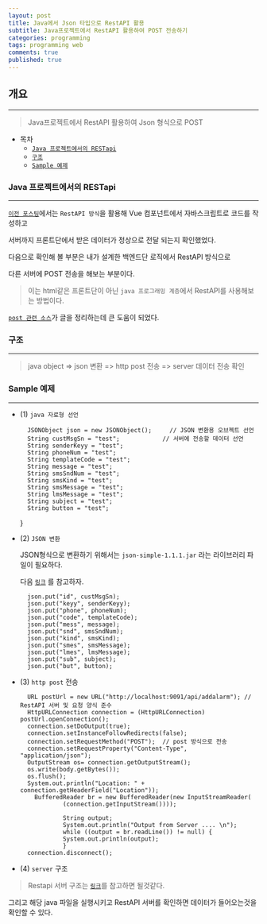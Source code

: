 ```yaml
---
layout: post
title: Java에서 Json 타입으로 RestAPI 활용
subtitle: Java프로젝트에서 RestAPI 활용하여 POST 전송하기
categories: programming
tags: programming web
comments: true
published: true
---
```


## 개요
---
> Java프로젝트에서 RestAPI 활용하여 Json 형식으로 POST

-   목차
    - [`Java 프로젝트에서의 RESTapi`](#Java-프로젝트에서의-RESTapi)
    - [`구조`](#구조)
    - [`Sample 예제`](#Sample-예제)



### Java 프로젝트에서의 RESTapi
---

[`이전 포스팅`](https://zunoxi.github.io/programming/2020/06/15/dev-web-restapi/)에서는 `RestAPI 방식`을 활용해 Vue 컴포넌트에서 자바스크립트로 코드를 작성하고

서버까지 프론트단에서 받은 데이터가 정상으로 전달 되는지 확인했었다.


다음으로 확인해 볼 부분은 내가 설계한 백엔드단 로직에서 RestAPI 방식으로  

다른 서버에 POST 전송을 해보는 부분이다.

> 이는 html같은 프론트단이 아닌 `java 프로그래밍 계층`에서 RestAPI를 사용해보는 방법이다. 

[`post 관련 소스`](https://okky.kr/article/235600)가 글을 정리하는데 큰 도움이 되었다.



### 구조
---

> java object => json 변환 => http post 전송 => server 데이터 전송 확인



### Sample 예제
---

- (1) `java 자료형 선언`

		JSONObject json = new JSONObject();     // JSON 변환용 오브젝트 선언
        String custMsgSn = "test";            // 서버에 전송할 데이터 선언
		String senderKeyy = "test";
		String phoneNum = "test";
		String templateCode = "test";
		String message = "test";
		String smsSndNum = "test";
		String smsKind = "test";
		String smsMessage = "test";
		String lmsMessage = "test";
		String subject = "test";
		String button = "test";
    }

- (2) `JSON 변환`
    
    JSON형식으로 변환하기 위해서는 `json-simple-1.1.1.jar` 라는 라이브러리 파일이 필요하다.

    다음 [`링크`](https://repo1.maven.org/maven2/com/googlecode/json-simple/json-simple/1.1.1/) 를 참고하자.

        json.put("id", custMsgSn);
		json.put("keyy", senderKeyy);
		json.put("phone", phoneNum);
		json.put("code", templateCode);
		json.put("mess", message);
		json.put("snd", smsSndNum);
		json.put("kind", smsKind);
		json.put("smes", smsMessage);
		json.put("lmes", lmsMessage);
		json.put("sub", subject);
		json.put("but", button);

- (3) `http post` 전송

		URL postUrl = new URL("http://localhost:9091/api/addalarm"); // RestAPI 서버 및 요청 양식 준수
		HttpURLConnection connection = (HttpURLConnection) postUrl.openConnection();
		connection.setDoOutput(true); 				
		connection.setInstanceFollowRedirects(false);  
		connection.setRequestMethod("POST");  // post 방식으로 전송
		connection.setRequestProperty("Content-Type", "application/json");
		OutputStream os= connection.getOutputStream();
		os.write(body.getBytes());
		os.flush();
		System.out.println("Location: " + connection.getHeaderField("Location"));
		  BufferedReader br = new BufferedReader(new InputStreamReader(
				  (connection.getInputStream())));
				   
				  String output;
				  System.out.println("Output from Server .... \n");
				  while ((output = br.readLine()) != null) {
				  System.out.println(output);
				  }
		connection.disconnect();		

- (4) `server` 구조

> Restapi 서버 구조는 [`링크`](https://zunoxi.github.io/programming/2020/06/15/dev-web-restapi/)를 참고하면 될것같다.


그리고 해당 java 파일을 실행시키고 RestAPI 서버를 확인하면 데이터가 들어오는것을 확인할 수 있다.